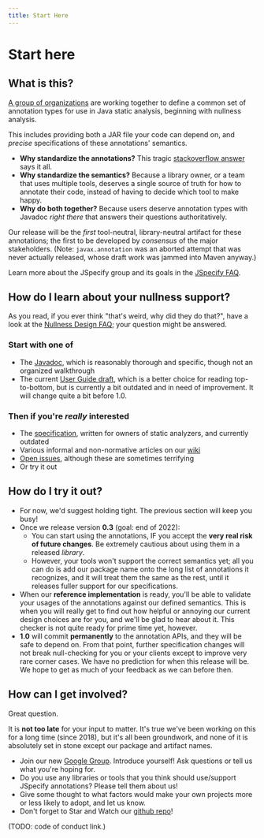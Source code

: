 ```yaml
---
title: Start Here
---
```


# Start here

## What is this?

[A group of organizations](about) are working together to define a common set of
annotation types for use in Java static analysis, beginning with nullness
analysis.

This includes providing both a JAR file your code can depend on, and *precise*
specifications of these annotations' semantics.

* **Why standardize the annotations?** This tragic 
  [stackoverflow answer](https://stackoverflow.com/questions/4963300/which-notnull-java-annotation-should-i-use)
  says it all.
* **Why standardize the semantics?** Because a library owner, or a team that
  uses multiple tools, deserves a single source of truth for how to
  annotate their code, instead of having to decide which tool to make happy.
* **Why do both together?** Because users deserve annotation types with
  Javadoc *right there* that answers their questions authoritatively.

Our release will be the *first* tool-neutral, library-neutral artifact for
these annotations; the first to be developed by *consensus* of the major
stakeholders. (Note: `javax.annotation` was an aborted attempt that was never
actually released, whose draft work was jammed into Maven anyway.)

Learn more about the JSpecify group and its goals in the [JSpecify
FAQ](http://github.com/jspecify/jspecify/wiki/jspecify-faq).

## How do I learn about your nullness support?

As you read, if you ever think "that's weird, why did they do that?", have a
look at the [Nullness Design
FAQ](https://github.com/jspecify/jspecify/wiki/nullness-design-FAQ); your
question might be answered.

### Start with one of

* The [Javadoc](/docs/api/org/jspecify/annotations/package-summary.html),
  which is reasonably thorough and specific, though not an organized walkthrough
* The current [User Guide draft](/docs/user-guide), which is a better choice
  for reading top-to-bottom, but is currently a bit outdated and in need of
  improvement.  It will change quite a bit before 1.0.

### Then if you're *really* interested

* The [specification](/docs/spec), written for owners of static analyzers, and
  currently outdated
* Various informal and non-normative articles on our
  [wiki](https://github.com/jspecify/jspecify/wiki)
* [Open issues](https://github.com/jspecify/jspecify/issues), although these are
  sometimes terrifying
* Or try it out

## How do I try it out?

* For now, we'd suggest holding tight. The previous section will keep you busy!
* Once we release version **0.3** (goal: end of 2022):
   * You can start using the annotations, IF you accept the **very real risk of
     future changes**. Be extremely cautious about using them in a released
     *library*.
   * However, your tools won't support the correct semantics yet; all you can do
     is add our package name onto the long list of annotations it recognizes,
     and it will treat them the same as the rest, until it releases fuller
     support for our specifications.
* When our **reference implementation** is ready, you'll be able to validate
  your usages of the annotations against our defined semantics. This is when you
  will really get to find out how helpful or annoying our current design choices
  are for you, and we'll be glad to hear about it. This checker is not quite
  ready for prime time yet, however.
* **1.0** will commit **permanently** to the annotation APIs, and they will be
  safe to depend on. From that point, further specification changes will not
  break null-checking for you or your clients except to improve very rare
  corner cases. We have no prediction for when this release will be. We hope to
  get as much of your feedback as we can before then.

## How can I get involved?

Great question.

It is **not too late** for your input to matter. It's true we've been working on
this for a long time (since 2018), but it's all been groundwork, and none of it is
absolutely set in stone except our package and artifact names.

* Join our new [Google Group](https://groups.google.com/g/jspecify-discuss).
  Introduce yourself! Ask questions or tell us what you're hoping for.
* Do you use any libraries or tools that you think should use/support JSpecify
  annotations? Please tell them about us!
* Give some thought to what factors would make your own projects more or less
  likely to adopt, and let us know.
* Don't forget to Star and Watch our [github repo](https://github.com/jspecify/jspecify)!

(TODO: code of conduct link.)

